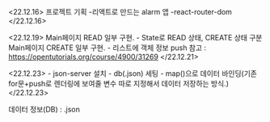 <22.12.16>
    프로젝트 기획
    -리액트로 만드는 alarm 앱
    -react-router-dom
</22.12.16>

<22.12.19>
    Main페이지 READ 일부 구현.
    - State로 READ 상태, CREATE 상태 구분
    Main페이지 CREATE 일부 구현.
    - 리스트에 객체 정보 push
    참고 : https://opentutorials.org/course/4900/31269
</22.12.21>

<22.12.23>
    - json-server 설치
    - db(.json) 세팅
    - map()으로 데이터 바인딩(기존 for문+push로 렌더링에 보여줄 변수 따로 지정해서 데이터 저장하는 방식.)
</22.12.23>


데이터 정보(DB) : .json
